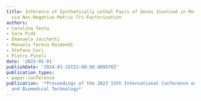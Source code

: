 ```yaml
---
title: Inference of Synthetically Lethal Pairs of Genes Involved in Metastatic Processes
  via Non-Negative Matrix Tri-Factorization
authors:
- Carolina Testa
- Sara Pidò
- Emanuela Jacchetti
- Manuela Teresa Raimondi
- Stefano Ceri
- Pietro Pinoli
date: '2023-01-01'
publishDate: '2024-01-15T22:08:50.089570Z'
publication_types:
- paper-conference
publication: '*Proceedings of the 2023 15th International Conference on Bioinformatics
  and Biomedical Technology*'
---
```

